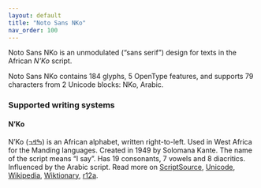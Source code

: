 ```yaml
---
layout: default
title: "Noto Sans NKo"
nav_order: 100
---
```

Noto Sans NKo is an unmodulated (“sans serif”) design for texts in the African _N’Ko_ script. 

Noto Sans NKo contains 184 glyphs, 5 OpenType features, and supports 79 characters from 2 Unicode blocks: NKo, Arabic.


### Supported writing systems


#### N’Ko

N’Ko (<span class='autonym'>ߒߞߏ</span>) is an African alphabet, written right-to-left. Used in West Africa for the Manding languages. Created in 1949 by Solomana Kante. The name of the script means “I say”. Has 19 consonants, 7 vowels and 8 diacritics. Influenced by the Arabic script. Read more on [ScriptSource](https://scriptsource.org/scr/Nkoo), [Unicode](https://www.unicode.org/versions/Unicode13.0.0/ch19.pdf#G18603), [Wikipedia](https://en.wikipedia.org/wiki/ISO_15924:Nkoo), [Wiktionary](https://en.wiktionary.org/wiki/Category:N%27Ko_script), [r12a](https://r12a.github.io/scripts/links?iso=Nkoo).

